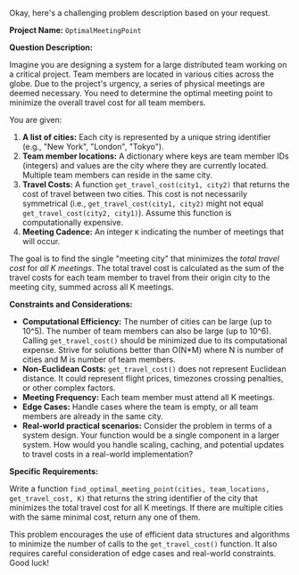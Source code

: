 Okay, here's a challenging problem description based on your request.

**Project Name:** `OptimalMeetingPoint`

**Question Description:**

Imagine you are designing a system for a large distributed team working on a critical project. Team members are located in various cities across the globe. Due to the project's urgency, a series of physical meetings are deemed necessary. You need to determine the optimal meeting point to minimize the overall travel cost for all team members.

You are given:

1.  **A list of cities:** Each city is represented by a unique string identifier (e.g., "New York", "London", "Tokyo").
2.  **Team member locations:** A dictionary where keys are team member IDs (integers) and values are the city where they are currently located. Multiple team members can reside in the same city.
3.  **Travel Costs:** A function `get_travel_cost(city1, city2)` that returns the cost of travel between two cities.  This cost is not necessarily symmetrical (i.e., `get_travel_cost(city1, city2)` might not equal `get_travel_cost(city2, city1)`). Assume this function is computationally expensive.
4.  **Meeting Cadence:** An integer `K` indicating the number of meetings that will occur.

The goal is to find the single "meeting city" that minimizes the *total travel cost* for *all K meetings*. The total travel cost is calculated as the sum of the travel costs for each team member to travel from their origin city to the meeting city, summed across all K meetings.

**Constraints and Considerations:**

*   **Computational Efficiency:** The number of cities can be large (up to 10^5). The number of team members can also be large (up to 10^6). Calling `get_travel_cost()` should be minimized due to its computational expense. Strive for solutions better than O(N\*M) where N is number of cities and M is number of team members.
*   **Non-Euclidean Costs:**  `get_travel_cost()` does not represent Euclidean distance.  It could represent flight prices, timezones crossing penalties, or other complex factors.
*   **Meeting Frequency:** Each team member must attend all K meetings.
*   **Edge Cases:** Handle cases where the team is empty, or all team members are already in the same city.
*   **Real-world practical scenarios:** Consider the problem in terms of a system design. Your function would be a single component in a larger system. How would you handle scaling, caching, and potential updates to travel costs in a real-world implementation?

**Specific Requirements:**

Write a function `find_optimal_meeting_point(cities, team_locations, get_travel_cost, K)` that returns the string identifier of the city that minimizes the total travel cost for all K meetings. If there are multiple cities with the same minimal cost, return any one of them.

This problem encourages the use of efficient data structures and algorithms to minimize the number of calls to the `get_travel_cost()` function.  It also requires careful consideration of edge cases and real-world constraints. Good luck!
